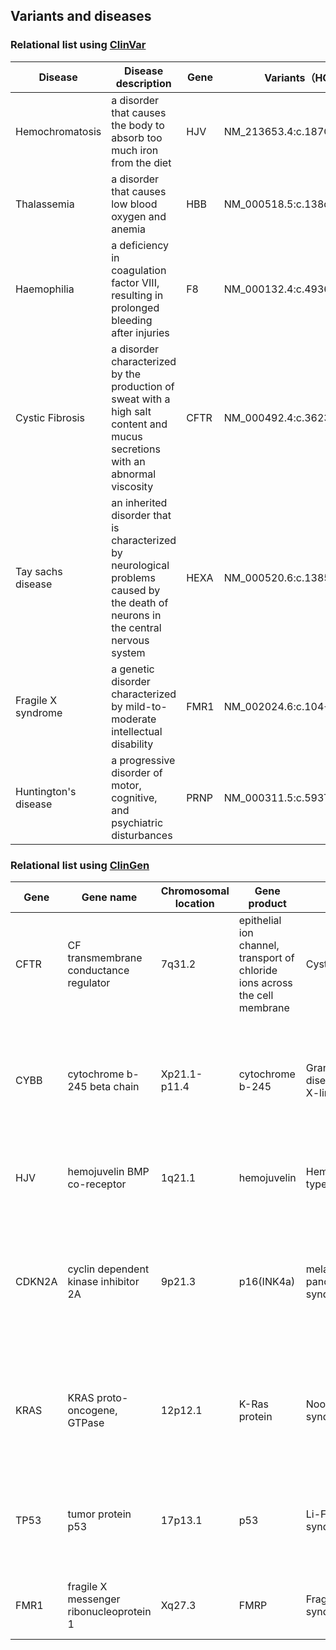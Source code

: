 ## Variants and diseases

### Relational list using [ClinVar](https://www.ncbi.nlm.nih.gov/clinvar/)

|Disease|Disease description|Gene|Variants（HGVS)|
|-------|-------------------|----|--------|
|Hemochromatosis|a disorder that causes the body to absorb too much iron from the diet|HJV|NM_213653.4:c.187C>T|
|Thalassemia|a disorder that causes low blood oxygen and anemia|HBB|NM_000518.5:c.138del|
|Haemophilia|a deficiency in coagulation factor VIII, resulting in prolonged bleeding after injuries|F8|NM_000132.4:c.4936del|
|Cystic Fibrosis|a disorder characterized by the production of sweat with a high salt content and mucus secretions with an abnormal viscosity|CFTR|NM_000492.4:c.3623del|
|Tay sachs disease|an inherited disorder that is characterized by neurological problems caused by the death of neurons in the central nervous system|HEXA|NM_000520.6:c.1385A>T|
|Fragile X syndrome|a genetic disorder characterized by mild-to-moderate intellectual disability|FMR1|NM_002024.6:c.104+3_104+6del|
|Huntington's disease|a progressive disorder of motor, cognitive, and psychiatric disturbances|PRNP|NM_000311.5:c.593T>C|


### Relational list using [ClinGen](https://clinicalgenome.org/)

|Gene|Gene name|Chromosomal location|Gene product|Disease|Disease description|
|----|---------|--------------------|------------|-------|-------------------|
|CFTR|CF transmembrane conductance regulator|7q31.2|epithelial ion channel, transport of chloride ions across the cell membrane|Cystic fibrosis|a genetic disorder characterized by the production of sweat with a high salt content and mucus secretions with an abnormal viscosity|		 |
|CYBB|cytochrome b-245 beta chain|Xp21.1-p11.4|cytochrome b-245|Granulomatous disease, chronic, X-linked|a primary immunodeficiency characterized by recurrent infections, lymphadenopathy, inflammatory bowel disease, granulomatous colitis|
|HJV|hemojuvelin BMP co-receptor|1q21.1|hemojuvelin|Hemochromatosis type 2A|a disorder that causes the body to absorb too much iron from the diet|
|CDKN2A|cyclin dependent kinase inhibitor 2A|9p21.3|p16(INK4a)|melanoma-pancreatic cancer syndrome|an inherited cancer predisposition syndrome in which mutation carriers have an increased risk of developing malignant melanoma and/or pancreatic cancer|
|KRAS|KRAS proto-oncogene, GTPase|12p12.1|K-Ras protein|Noonan syndrome|an autosomal dominant disorder characterized by short stature, facial dysmorphism, and a wide spectrum of congenital heart defects|
|TP53|tumor protein p53|17p13.1|p53|Li-Fraumeni syndrome 1|a rare cancer predisposition syndrome characterized by the early-onset of multiple primary cancers such as breast cancer|
|FMR1|fragile X messenger ribonucleoprotein 1|Xq27.3|FMRP|Fragile X syndrome|a genetic disorder characterized by mild-to-moderate intellectual disability|


